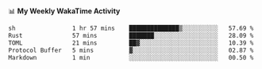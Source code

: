 <!--
**stamp711/stamp711** is a ✨ _special_ ✨ repository because its `README.md` (this file) appears on your GitHub profile.

Here are some ideas to get you started:

- 🔭 I’m currently working on ...
- 🌱 I’m currently learning ...
- 👯 I’m looking to collaborate on ...
- 🤔 I’m looking for help with ...
- 💬 Ask me about ...
- 📫 How to reach me: ...
- 😄 Pronouns: ...
- ⚡ Fun fact: ...
-->

📊 **My Weekly WakaTime Activity**

<!--START_SECTION:waka-->

```txt
sh                1 hr 57 mins    ██████████████▒░░░░░░░░░░   57.69 %
Rust              57 mins         ███████░░░░░░░░░░░░░░░░░░   28.09 %
TOML              21 mins         ██▓░░░░░░░░░░░░░░░░░░░░░░   10.39 %
Protocol Buffer   5 mins          ▓░░░░░░░░░░░░░░░░░░░░░░░░   02.87 %
Markdown          1 min           ░░░░░░░░░░░░░░░░░░░░░░░░░   00.50 %
```

<!--END_SECTION:waka-->
